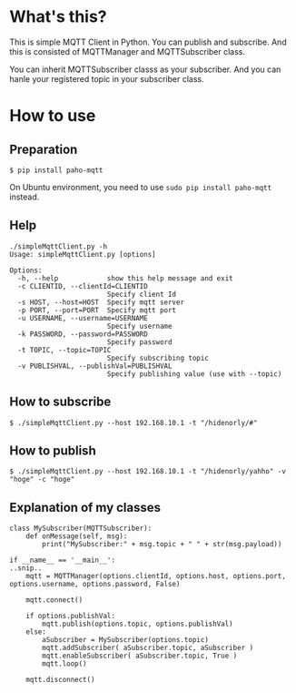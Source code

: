 # What's this?

This is simple MQTT Client in Python.
You can publish and subscribe.
And this is consisted of MQTTManager and MQTTSubscriber class.

You can inherit MQTTSubscriber classs as your subscriber.
And you can hanle your registered topic in your subscriber class.

# How to use

## Preparation

```
$ pip install paho-mqtt
```

On Ubuntu environment, you need to use ```sudo pip install paho-mqtt``` instead.

## Help

```
./simpleMqttClient.py -h
Usage: simpleMqttClient.py [options]

Options:
  -h, --help            show this help message and exit
  -c CLIENTID, --clientId=CLIENTID
                        Specify client Id
  -s HOST, --host=HOST  Specify mqtt server
  -p PORT, --port=PORT  Specify mqtt port
  -u USERNAME, --username=USERNAME
                        Specify username
  -k PASSWORD, --password=PASSWORD
                        Specify password
  -t TOPIC, --topic=TOPIC
                        Specify subscribing topic
  -v PUBLISHVAL, --publishVal=PUBLISHVAL
                        Specify publishing value (use with --topic)
```

## How to subscribe

```
$ ./simpleMqttClient.py --host 192.168.10.1 -t "/hidenorly/#"
```

## How to publish

```
$ ./simpleMqttClient.py --host 192.168.10.1 -t "/hidenorly/yahho" -v "hoge" -c "hoge"
```


## Explanation of my classes

```
class MySubscriber(MQTTSubscriber):
	def onMessage(self, msg):
		print("MySubscriber:" + msg.topic + " " + str(msg.payload))

if __name__ == '__main__':
..snip..
	mqtt = MQTTManager(options.clientId, options.host, options.port, options.username, options.password, False)

	mqtt.connect()

	if options.publishVal:
		mqtt.publish(options.topic, options.publishVal)
	else:
		aSubscriber = MySubscriber(options.topic)
		mqtt.addSubscriber( aSubscriber.topic, aSubscriber )
		mqtt.enableSubscriber( aSubscriber.topic, True )
		mqtt.loop()

	mqtt.disconnect()
```